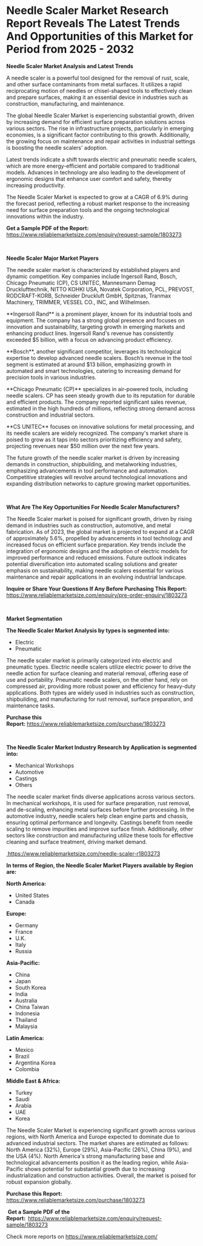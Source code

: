 <p><h1>Needle Scaler Market Research Report Reveals The Latest Trends And Opportunities of this Market for Period from 2025 - 2032</h1></p><p><strong>Needle Scaler Market Analysis and Latest Trends</strong></p>
<p><p>A needle scaler is a powerful tool designed for the removal of rust, scale, and other surface contaminants from metal surfaces. It utilizes a rapid reciprocating motion of needles or chisel-shaped tools to effectively clean and prepare surfaces, making it an essential device in industries such as construction, manufacturing, and maintenance.</p><p>The global Needle Scaler Market is experiencing substantial growth, driven by increasing demand for efficient surface preparation solutions across various sectors. The rise in infrastructure projects, particularly in emerging economies, is a significant factor contributing to this growth. Additionally, the growing focus on maintenance and repair activities in industrial settings is boosting the needle scalers' adoption.</p><p>Latest trends indicate a shift towards electric and pneumatic needle scalers, which are more energy-efficient and portable compared to traditional models. Advances in technology are also leading to the development of ergonomic designs that enhance user comfort and safety, thereby increasing productivity. </p><p>The Needle Scaler Market is expected to grow at a CAGR of 6.9% during the forecast period, reflecting a robust market response to the increasing need for surface preparation tools and the ongoing technological innovations within the industry.</p></p>
<p><strong>Get a Sample PDF of the Report:&nbsp;</strong> <a href="https://www.reliablemarketsize.com/enquiry/request-sample/1803273?utm_campaign=1845&utm_medium=2&utm_source=Github&utm_content=ia&utm_term=19022025&utm_id=needle-scaler">https://www.reliablemarketsize.com/enquiry/request-sample/1803273</a></p>
<p>&nbsp;</p>
<p><strong>Needle Scaler Major Market Players</strong></p>
<p><p>The needle scaler market is characterized by established players and dynamic competition. Key companies include Ingersoll Rand, Bosch, Chicago Pneumatic (CP), CS UNITEC, Mannesmann Demag Drucklufttechnik, NITTO KOHKI USA, Novatek Corporation, PCL, PREVOST, RODCRAFT-KORB, Schneider Druckluft GmbH, Spitznas, Tranmax Machinery, TRIMMER, VESSEL CO., INC, and Wilhelmsen.</p><p>**Ingersoll Rand** is a prominent player, known for its industrial tools and equipment. The company has a strong global presence and focuses on innovation and sustainability, targeting growth in emerging markets and enhancing product lines. Ingersoll Rand's revenue has consistently exceeded $5 billion, with a focus on advancing product efficiency.</p><p>**Bosch**, another significant competitor, leverages its technological expertise to develop advanced needle scalers. Bosch’s revenue in the tool segment is estimated at around $13 billion, emphasizing growth in automated and smart technologies, catering to increasing demand for precision tools in various industries.</p><p>**Chicago Pneumatic (CP)** specializes in air-powered tools, including needle scalers. CP has seen steady growth due to its reputation for durable and efficient products. The company reported significant sales revenue, estimated in the high hundreds of millions, reflecting strong demand across construction and industrial sectors.</p><p>**CS UNITEC** focuses on innovative solutions for metal processing, and its needle scalers are widely recognized. The company's market share is poised to grow as it taps into sectors prioritizing efficiency and safety, projecting revenues near $50 million over the next few years.</p><p>The future growth of the needle scaler market is driven by increasing demands in construction, shipbuilding, and metalworking industries, emphasizing advancements in tool performance and automation. Competitive strategies will revolve around technological innovations and expanding distribution networks to capture growing market opportunities.</p></p>
<p>&nbsp;</p>
<p><strong>What Are The Key Opportunities For Needle Scaler Manufacturers?</strong></p>
<p><p>The Needle Scaler market is poised for significant growth, driven by rising demand in industries such as construction, automotive, and metal fabrication. As of 2023, the global market is projected to expand at a CAGR of approximately 5.6%, propelled by advancements in tool technology and increased focus on efficient surface preparation. Key trends include the integration of ergonomic designs and the adoption of electric models for improved performance and reduced emissions. Future outlook indicates potential diversification into automated scaling solutions and greater emphasis on sustainability, making needle scalers essential for various maintenance and repair applications in an evolving industrial landscape.</p></p>
<p><strong>Inquire or Share Your Questions If Any Before Purchasing This Report:</strong> <a href="https://www.reliablemarketsize.com/enquiry/pre-order-enquiry/1803273?utm_campaign=1845&utm_medium=2&utm_source=Github&utm_content=ia&utm_term=19022025&utm_id=needle-scaler">https://www.reliablemarketsize.com/enquiry/pre-order-enquiry/1803273</a></p>
<p>&nbsp;</p>
<p><strong>Market Segmentation</strong></p>
<p><strong>The Needle Scaler Market Analysis by types is segmented into:</strong></p>
<p><ul><li>Electric</li><li>Pneumatic</li></ul></p>
<p><p>The needle scaler market is primarily categorized into electric and pneumatic types. Electric needle scalers utilize electric power to drive the needle action for surface cleaning and material removal, offering ease of use and portability. Pneumatic needle scalers, on the other hand, rely on compressed air, providing more robust power and efficiency for heavy-duty applications. Both types are widely used in industries such as construction, shipbuilding, and manufacturing for rust removal, surface preparation, and maintenance tasks.</p></p>
<p><strong>Purchase this Report:&nbsp;</strong><a href="https://www.reliablemarketsize.com/purchase/1803273?utm_campaign=1845&utm_medium=2&utm_source=Github&utm_content=ia&utm_term=19022025&utm_id=needle-scaler">https://www.reliablemarketsize.com/purchase/1803273</a></p>
<p>&nbsp;</p>
<p><strong>The Needle Scaler Market Industry Research by Application is segmented into:</strong></p>
<p><ul><li>Mechanical Workshops</li><li>Automotive</li><li>Castings</li><li>Others</li></ul></p>
<p><p>The needle scaler market finds diverse applications across various sectors. In mechanical workshops, it is used for surface preparation, rust removal, and de-scaling, enhancing metal surfaces before further processing. In the automotive industry, needle scalers help clean engine parts and chassis, ensuring optimal performance and longevity. Castings benefit from needle scaling to remove impurities and improve surface finish. Additionally, other sectors like construction and manufacturing utilize these tools for effective cleaning and surface treatment, driving market demand.</p></p>
<p><a href="https://www.reliablemarketsize.com/needle-scaler-r1803273?utm_campaign=1845&utm_medium=2&utm_source=Github&utm_content=ia&utm_term=19022025&utm_id=needle-scaler">&nbsp;https://www.reliablemarketsize.com/needle-scaler-r1803273</a></p>
<p><strong>In terms of Region, the Needle Scaler Market Players available by Region are:</strong></p>
<p>
    <p> <strong> North America: </strong>
        <ul>
            <li>United States</li>
            <li>Canada</li>
        </ul>
        </p> 
    <p> <strong> Europe: </strong>
        <ul>
            <li>Germany</li>
            <li>France</li>
            <li>U.K.</li>
            <li>Italy</li>
            <li>Russia</li>
        </ul>
        </p> 
    <p> <strong> Asia-Pacific: </strong>
        <ul>
            <li>China</li>
            <li>Japan</li>
            <li>South Korea</li>
            <li>India</li>
            <li>Australia</li>
            <li>China Taiwan</li>
            <li>Indonesia</li>
            <li>Thailand</li>
            <li>Malaysia</li>
        </ul>
        </p> 
    <p> <strong> Latin America: </strong>
        <ul>
            <li>Mexico</li>
            <li>Brazil</li>
            <li>Argentina Korea</li>
            <li>Colombia</li>
        </ul>
        </p> 
    <p> <strong> Middle East & Africa: </strong>
        <ul>
            <li>Turkey</li>
            <li>Saudi</li>
            <li>Arabia</li>
            <li>UAE</li>
            <li>Korea</li>
        </ul>
    </p>
    </p>
<p><p>The Needle Scaler Market is experiencing significant growth across various regions, with North America and Europe expected to dominate due to advanced industrial sectors. The market shares are estimated as follows: North America (32%), Europe (29%), Asia-Pacific (26%), China (9%), and the USA (4%). North America's strong manufacturing base and technological advancements position it as the leading region, while Asia-Pacific shows potential for substantial growth due to increasing industrialization and construction activities. Overall, the market is poised for robust expansion globally.</p></p>
<p><strong>Purchase this Report: </strong><a href="https://www.reliablemarketsize.com/purchase/1803273?utm_campaign=1845&utm_medium=2&utm_source=Github&utm_content=ia&utm_term=19022025&utm_id=needle-scaler">https://www.reliablemarketsize.com/purchase/1803273</a></p>
<p>&nbsp;<strong>Get a Sample PDF of the Report:&nbsp;&nbsp;</strong><a href="https://www.reliablemarketsize.com/enquiry/request-sample/1803273?utm_campaign=1845&utm_medium=2&utm_source=Github&utm_content=ia&utm_term=19022025&utm_id=needle-scaler">https://www.reliablemarketsize.com/enquiry/request-sample/1803273</a></p>
<p><strong></strong></p>
<p>Check more reports on <a href="https://www.reliablemarketsize.com/?utm_campaign=1845&utm_medium=2&utm_source=Github&utm_content=ia&utm_term=19022025&utm_id=needle-scaler">https://www.reliablemarketsize.com/</a></p>